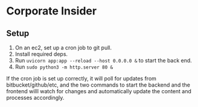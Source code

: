 # Corporate Insider

## Setup

1. On an ec2, set up a cron job to git pull.
2. Install required deps.
3. Run `uvicorn app:app --reload --host 0.0.0.0 &` to start the back end.
4. Run `sudo python3 -m http.server 80 &`

If the cron job is set up correctly, it will poll for updates from bitbucket/github/etc, and the two commands to start the backend and the frontend willl watch for changes and automatically update the content and processes accordingly.
